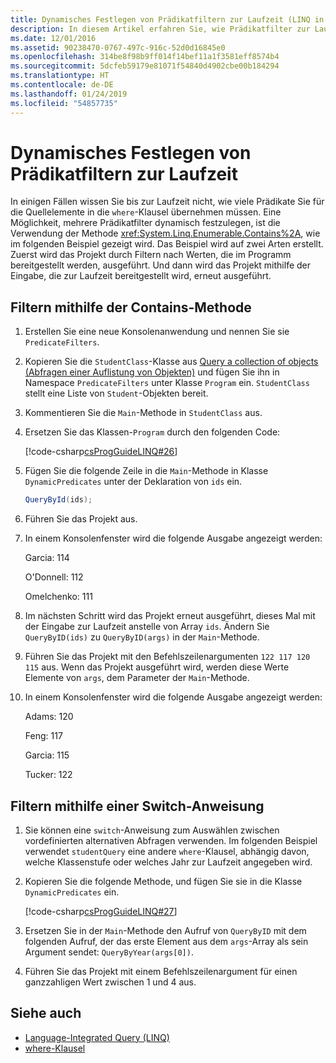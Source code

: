 ```yaml
---
title: Dynamisches Festlegen von Prädikatfiltern zur Laufzeit (LINQ in C#)
description: In diesem Artikel erfahren Sie, wie Prädikatfilter zur Laufzeit mit LINQ in C# dynamisch festlegen.
ms.date: 12/01/2016
ms.assetid: 90238470-0767-497c-916c-52d0d16845e0
ms.openlocfilehash: 314be8f98b9ff014f14bef11a1f3581eff8574b4
ms.sourcegitcommit: 5dcfeb59179e81071f54840d4902cbe00b184294
ms.translationtype: HT
ms.contentlocale: de-DE
ms.lasthandoff: 01/24/2019
ms.locfileid: "54857735"
---
```

# <a name="dynamically-specify-predicate-filters-at-runtime"></a>Dynamisches Festlegen von Prädikatfiltern zur Laufzeit

In einigen Fällen wissen Sie bis zur Laufzeit nicht, wie viele Prädikate Sie für die Quellelemente in die `where`-Klausel übernehmen müssen. Eine Möglichkeit, mehrere Prädikatfilter dynamisch festzulegen, ist die Verwendung der Methode <xref:System.Linq.Enumerable.Contains%2A>, wie im folgenden Beispiel gezeigt wird. Das Beispiel wird auf zwei Arten erstellt. Zuerst wird das Projekt durch Filtern nach Werten, die im Programm bereitgestellt werden, ausgeführt. Und dann wird das Projekt mithilfe der Eingabe, die zur Laufzeit bereitgestellt wird, erneut ausgeführt.

## <a name="to-filter-by-using-the-contains-method"></a>Filtern mithilfe der Contains-Methode

1. Erstellen Sie eine neue Konsolenanwendung und nennen Sie sie `PredicateFilters`.

2. Kopieren Sie die `StudentClass`-Klasse aus [Query a collection of objects (Abfragen einer Auflistung von Objekten)](query-a-collection-of-objects.md) und fügen Sie ihn in Namespace `PredicateFilters` unter Klasse `Program` ein. `StudentClass` stellt eine Liste von `Student`-Objekten bereit.

3. Kommentieren Sie die `Main`-Methode in `StudentClass` aus.

4. Ersetzen Sie das Klassen-`Program` durch den folgenden Code:

     [!code-csharp[csProgGuideLINQ#26](~/samples/snippets/csharp/concepts/linq/how-to-dynamically-specify-predicate-filters-at-runtime_1.cs)]

5. Fügen Sie die folgende Zeile in die `Main`-Methode in Klasse `DynamicPredicates` unter der Deklaration von `ids` ein.

     ```csharp
     QueryById(ids);
     ```

6. Führen Sie das Projekt aus.

7. In einem Konsolenfenster wird die folgende Ausgabe angezeigt werden:

     Garcia: 114

     O'Donnell: 112

     Omelchenko: 111

8. Im nächsten Schritt wird das Projekt erneut ausgeführt, dieses Mal mit der Eingabe zur Laufzeit anstelle von Array `ids`. Ändern Sie `QueryByID(ids)` zu `QueryByID(args)` in der `Main`-Methode.

9. Führen Sie das Projekt mit den Befehlszeilenargumenten `122 117 120 115` aus. Wenn das Projekt ausgeführt wird, werden diese Werte Elemente von `args`, dem Parameter der `Main`-Methode.

10. In einem Konsolenfenster wird die folgende Ausgabe angezeigt werden:

     Adams: 120

     Feng: 117

     Garcia: 115

     Tucker: 122

## <a name="to-filter-by-using-a-switch-statement"></a>Filtern mithilfe einer Switch-Anweisung

1. Sie können eine `switch`-Anweisung zum Auswählen zwischen vordefinierten alternativen Abfragen verwenden. Im folgenden Beispiel verwendet `studentQuery` eine andere `where`-Klausel, abhängig davon, welche Klassenstufe oder welches Jahr zur Laufzeit angegeben wird.

2. Kopieren Sie die folgende Methode, und fügen Sie sie in die Klasse `DynamicPredicates` ein.

     [!code-csharp[csProgGuideLINQ#27](~/samples/snippets/csharp/concepts/linq//how-to-dynamically-specify-predicate-filters-at-runtime_2.cs)]

3. Ersetzen Sie in der `Main`-Methode den Aufruf von `QueryByID` mit dem folgenden Aufruf, der das erste Element aus dem `args`-Array als sein Argument sendet: `QueryByYear(args[0])`.

4. Führen Sie das Projekt mit einem Befehlszeilenargument für einen ganzzahligen Wert zwischen 1 und 4 aus.

## <a name="see-also"></a>Siehe auch

- [Language-Integrated Query (LINQ)](index.md)
- [where-Klausel](../language-reference/keywords/where-clause.md)
